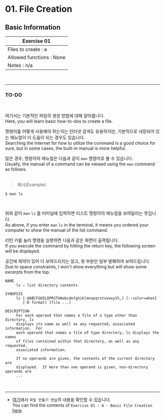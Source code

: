# 01. File Creation

## Basic Information

| Exercise 01              |
|--------------------------|
| Files to create : a      |
| Allowed functions : None |
| Notes : n/a              |

<br>

---
### TO-DO

<br>

여기서는 기본적인 파일의 생성 방법에 대해 알아봅니다.<br>
Here, you will learn basic how-to-dos to create a file.<br>

명령어를 어떻게 사용해야 하는지는 인터넷 검색도 유용하지만, 기본적으로 내장되어 있는 매뉴얼이 더 도움이 되는 경우도 있습니다.<br>
Searching the Internet for how to utilize the command is a good choice for sure, but in some cases, the built-in manual is more helpful.<br>

많은 경우, 명령어의 매뉴얼은 다음과 같이 `man` 명령어로 볼 수 있습니다.<br>
Usually, the manual of a command can be viewed using the `man` command as follows.<br><br>

> 예시(Example):
```
$ man ls
```
<br>

위와 같이 `man` `ls` 를 터미널에 입력하면 리스트 명령어의 매뉴얼을 보여달라는 뜻입니다.<br>
As above, if you enter `man` `ls` in the terminal, it means you ordered your computer to show the manual of the list command.<br>

리턴 키를 눌러 명령을 실행하면 다음과 같은 화면이 출력됩니다.<br>
If you execute the command by hitting the return key, the following screen will be displayed.<br>

공간에 제약이 있어 다 보여드리지는 않고, 윗 부분만 일부 발췌하여 보여드립니다.<br>
Due to space constraints, I won't show everything but will show some excerpts from the top.<br>

```
NAME
     ls – list directory contents

SYNOPSIS
     ls [-@ABCFGHILOPRSTUWabcdefghiklmnopqrstuvwxy1%,] [--color=when]
        [-D format] [file ...]

DESCRIPTION
     For each operand that names a file of a type other than directory, ls
     displays its name as well as any requested, associated information.  For
     each operand that names a file of type directory, ls displays the names
     of files contained within that directory, as well as any requested,
     associated information.

     If no operands are given, the contents of the current directory are
     displayed.  If more than one operand is given, non-directory operands are
     ...
```
<br>

---
* [여기](https://github.com/garlicvread/Shell_Scripting/tree/main/ShellScripts/01.FileCreation/Files)에서 `파일 만들기 연습`의 내용을 확인할 수 있습니다.<br>
  You can find the contents of `Exercise 01 : A - Basic File Creation` [here](https://github.com/garlicvread/Shell_Scripting/tree/main/ShellScripts/01.FileCreation/Files).